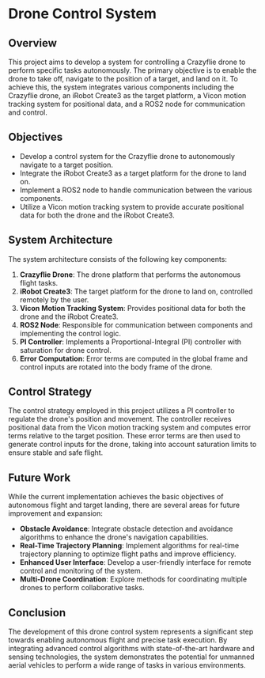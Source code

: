 # Drone Control System

## Overview

This project aims to develop a system for controlling a Crazyflie drone to perform specific tasks autonomously. The primary objective is to enable the drone to take off, navigate to the position of a target, and land on it. To achieve this, the system integrates various components including the Crazyflie drone, an iRobot Create3 as the target platform, a Vicon motion tracking system for positional data, and a ROS2 node for communication and control.

## Objectives

- Develop a control system for the Crazyflie drone to autonomously navigate to a target position.
- Integrate the iRobot Create3 as a target platform for the drone to land on.
- Implement a ROS2 node to handle communication between the various components.
- Utilize a Vicon motion tracking system to provide accurate positional data for both the drone and the iRobot Create3.

## System Architecture

The system architecture consists of the following key components:

1. **Crazyflie Drone**: The drone platform that performs the autonomous flight tasks.
2. **iRobot Create3**: The target platform for the drone to land on, controlled remotely by the user.
3. **Vicon Motion Tracking System**: Provides positional data for both the drone and the iRobot Create3.
4. **ROS2 Node**: Responsible for communication between components and implementing the control logic.
5. **PI Controller**: Implements a Proportional-Integral (PI) controller with saturation for drone control.
6. **Error Computation**: Error terms are computed in the global frame and control inputs are rotated into the body frame of the drone.

## Control Strategy

The control strategy employed in this project utilizes a PI controller to regulate the drone's position and movement. The controller receives positional data from the Vicon motion tracking system and computes error terms relative to the target position. These error terms are then used to generate control inputs for the drone, taking into account saturation limits to ensure stable and safe flight.

## Future Work

While the current implementation achieves the basic objectives of autonomous flight and target landing, there are several areas for future improvement and expansion:

- **Obstacle Avoidance**: Integrate obstacle detection and avoidance algorithms to enhance the drone's navigation capabilities.
- **Real-Time Trajectory Planning**: Implement algorithms for real-time trajectory planning to optimize flight paths and improve efficiency.
- **Enhanced User Interface**: Develop a user-friendly interface for remote control and monitoring of the system.
- **Multi-Drone Coordination**: Explore methods for coordinating multiple drones to perform collaborative tasks.

## Conclusion

The development of this drone control system represents a significant step towards enabling autonomous flight and precise task execution. By integrating advanced control algorithms with state-of-the-art hardware and sensing technologies, the system demonstrates the potential for unmanned aerial vehicles to perform a wide range of tasks in various environments.


